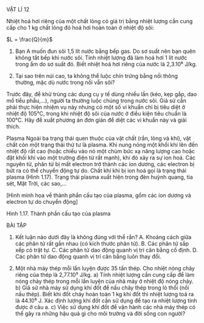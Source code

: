 VẬT LÍ 12

Nhiệt hoá hơi riêng của một chất lỏng có giá trị bằng nhiệt lượng cần cung cấp cho 1 kg chất lỏng đó hoá hơi hoàn toàn ở nhiệt độ sôi:

$L = \frac{Q}{m}$

1. Bạn A muốn đun sôi 1,5 lít nước bằng bếp gas. Do sơ suất nên bạn quên không tắt bếp khi nước sôi. Tính nhiệt lượng đã làm hoá hơi 1 lít nước trong ẩm do sơ suất đó. Biết nhiệt hoá hơi riêng của nước là 2,3.10⁶ J/kg.

2. Tại sao trên núi cao, ta không thể luộc chín trứng bằng nồi thông thường, mặc dù nước trong nồi vẫn sôi?

Trước đây, để khử trùng các dụng cụ y tế dùng nhiều lần (kéo, kẹp gắp, dao mổ tiểu phẫu,...), người ta thường luộc chúng trong nước sôi. Giả sử cần phải thực hiện nhiệm vụ này nhưng có một số vi khuẩn chỉ bị tiêu diệt ở nhiệt độ 105°C, trong khi nhiệt độ sôi của nước ở điều kiện tiêu chuẩn là 100°C. Hãy đề xuất phương án đơn giản để diệt các vi khuẩn này và giải thích.

Plasma
Ngoài ba trạng thái quen thuộc của vật chất (rắn, lỏng và khí), vật chất còn một trạng thái thứ tư là plasma.
Khi nung nóng một khối khí lên đến nhiệt độ rất cao (hoặc chiếu vào nó một chùm bức xạ năng lượng cao hoặc đặt khối khí vào một trường điện từ rất mạnh), khi đó xảy ra sự ion hoá. Các nguyên tử, phân tử bị mất electron trở thành các ion dương, các electron bị bứt ra có thể chuyển động tự do. Chất khí khi bị ion hoá gọi là trạng thái plasma (Hình 1.17).
Trạng thái plasma xuất hiện trong đèn huỳnh quang, tia sét, Mặt Trời, các sao,...

[Hình minh họa về thành phần cấu tạo của plasma, gồm các ion dương và electron tự do chuyển động]

Hình 1.17. Thành phần cấu tạo của plasma

BÀI TẬP

1. Kết luận nào dưới đây là không đúng với thể rắn?
A. Khoảng cách giữa các phân tử rất gần nhau (có kích thước phân tử).
B. Các phân tử sắp xếp có trật tự.
C. Các phân tử dao động quanh vị trí cân bằng cố định.
D. Các phân tử dao động quanh vị trí cân bằng luôn thay đổi.

2. Một nhà máy thép mỗi lần luyện được 35 tấn thép. Cho nhiệt nóng chảy riêng của thép là 2,77.10⁵ J/kg.
a) Tính nhiệt lượng cần cung cấp để làm nóng chảy thép trong mỗi lần luyện của nhà máy ở nhiệt độ nóng chảy.
b) Giả sử nhà máy sử dụng khí đốt để nấu chảy thép trong lò thổi (nồi nấu thép). Biết khi đốt cháy hoàn toàn 1 kg khí đốt thì nhiệt lượng toả ra là 44.10⁶ J. Xác định lượng khí đốt cần sử dụng để tạo ra nhiệt lượng tính được ở câu a.
c) Việc sử dụng khí đốt để vận hành các nhà máy thép có thể gây ra những hậu quả gì cho môi trường và đời sống con người?